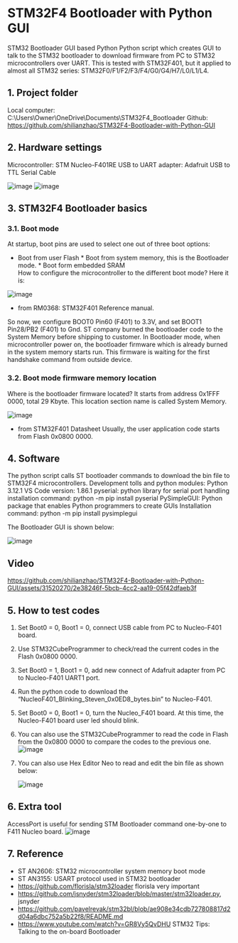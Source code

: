 # STM32F4 Bootloader with Python GUI
 STM32 Bootloader GUI based Python
 Python script which creates GUI to talk to the STM32 bootloader to download firmware from PC to STM32 microcontrollers over UART. This is tested with STM32F401, but it applied to almost all STM32 series: STM32F0/F1/F2/F3/F4/G0/G4/H7/L0/L1/L4. 
## 1. Project folder
 Local computer: C:\Users\Owner\OneDrive\Documents\STM32F4_Bootloader
	Github: https://github.com/shilianzhao/STM32F4-Bootloader-with-Python-GUI
## 2. Hardware settings
 Microcontroller: 	STM Nucleo-F401RE
 USB to UART adapter: 	Adafruit USB to TTL Serial Cable

![image](https://github.com/shilianzhao/STM32F4-Bootloader-with-Python-GUI/assets/31520270/1aba1baf-40ac-4784-a077-ea5c8fc340fc)
![image](https://github.com/shilianzhao/STM32F4-Bootloader-with-Python-GUI/assets/31520270/9995b591-6fec-4b1d-875a-48b95157026c)

## 3. STM32F4 Bootloader basics
### 3.1. Boot mode
 At startup, boot pins are used to select one out of three boot options:
  * Boot from user Flash
		* Boot from system memory, this is the Bootloader mode. 
		* Boot form embedded SRAM	
How to configure the microcontroller to the different boot mode? Here it is:

![image](https://github.com/shilianzhao/STM32F4-Bootloader-with-Python-GUI/assets/31520270/31ee672d-6f69-412f-ac65-4d2498eb2cc3)
  - from RM0368: STM32F401 Reference manual.
    
 So now, we configure BOOT0 Pin60 (F401) to 3.3V, and set BOOT1 Pin28/PB2 (F401) to Gnd. 
 ST company burned the bootloader code to the System Memory before shipping to customer. 
	In Bootloader mode, when microcontroller power on, the bootloader firmware which is already burned in the system memory starts run. This firmware is waiting for the first handshake command from outside device.

 ### 3.2. Boot mode firmware memory location
  Where is the bootloader firmware located?   It starts from address 0x1FFF 0000, total 29 Kbyte. This location section name is called System Memory.
  
 ![image](https://github.com/shilianzhao/STM32F4-Bootloader-with-Python-GUI/assets/31520270/cceebe08-e9e6-471a-b2b3-00103d8b71ed)
   - from STM32F401 Datasheet
  Usually, the user application code starts from Flash 0x0800 0000.

## 4. Software

The python script calls ST bootloader commands to download the bin file to STM32F4 microcontrollers. 
Development tolls and python modules: 
Python 3.12.1
VS Code version: 1.86.1
pyserial: python library for serial port handling
	         installation command:  python -m pip install pyserial
PySimpleGUI: Python package that enables Python programmers to create GUIs
             Installation command: python -m pip install pysimplegui

The Bootloader GUI is shown below:

![image](https://github.com/shilianzhao/STM32F4-Bootloader-with-Python-GUI/assets/31520270/e3ac59d9-e264-46fd-8c64-f741bd8741b5)

## Video
https://github.com/shilianzhao/STM32F4-Bootloader-with-Python-GUI/assets/31520270/2e38246f-5bcb-4cc2-aa19-05f42dfaeb3f

## 5. How to test codes

1.	Set Boot0 = 0, Boot1 = 0, connect USB cable from PC to Nucleo-F401 board. 
2.	Use STM32CubeProgrammer to check/read the current codes in the Flash 0x0800 0000.
3.	Set Boot0 = 1, Boot1 = 0, add new connect of Adafruit adapter from PC to Nucleo-F401 UART1 port.
4.	Run the python code to download the “NucleoF401_Blinking_Steven_0x0ED8_bytes.bin” to Nucleo-F401.
5.	Set Boot0 = 0, Boot1 = 0, turn the Nucleo_F401 board. At this time, the Nucleo-F401 board user led should blink.
6.	You can also use the STM32CubeProgrammer to read the code in Flash from the 0x0800 0000 to compare the codes to the previous one.
![image](https://github.com/shilianzhao/STM32F4-Bootloader-with-Python-GUI/assets/31520270/0c9aba68-56f1-4aab-a28b-1e6a44985f07)
7. You can also use Hex Editor Neo to read and edit the bin file as shown below:

   ![image](https://github.com/shilianzhao/STM32F4-Bootloader-with-Python-GUI/assets/31520270/9266686c-871a-4823-bc2f-de97122df7c1)

## 6. Extra tool
 AccessPort is useful for sending STM Bootloader command one-by-one to F411 Nucleo board.
![image](https://github.com/shilianzhao/STM32F4-Bootloader-with-Python-GUI/assets/31520270/61d57b08-9166-47da-bdd0-f218560e64da)

## 7. Reference
* ST AN2606: STM32 microcontroller system memory boot mode
* ST AN3155: USART protocol used in STM32 bootloader
* https://github.com/florisla/stm32loader florisla     very important
* https://github.com/jsnyder/stm32loader/blob/master/stm32loader.py, jsnyder
* https://github.com/pavelrevak/stm32bl/blob/ae908e34cdb727808817d2d04a6dbc752a5b22f8/README.md
* https://www.youtube.com/watch?v=GR8Vy5QvDHU STM32 Tips: Talking to the on-board Bootloader

  


 



  


 
